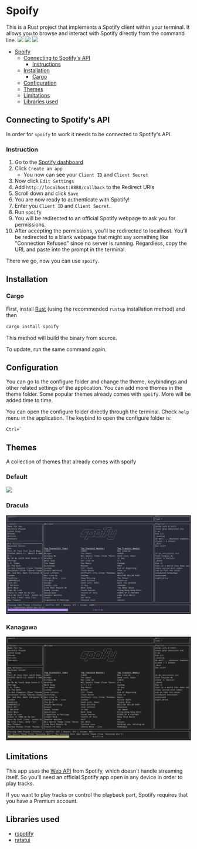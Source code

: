 # Spoify

This is a Rust project that implements a Spotify client within your terminal. It allows you to browse and interact with Spotify directly from the command line.
![](screenshots/idle_state_spoify.png)
![](screenshots/liked_song_spoify.png)
![](screenshots/search_spoify.png)

- [Spoify](#spoify)
  - [Connecting to Spotify's API](#connecting-to-spotifys-api)
    - [Instructions](#instructions)
  - [Installation](#installation)
    - [Cargo](#cargo)
  - [Configuration](#configuration)
  - [Themes](#themes)
  - [Limitations](#limitations)
  - [Libraries used](#libraries-used)

## Connecting to Spotify's API

In order for `spoify` to work it needs to be connected to Spotify's API.

### Instruction

1. Go to the [Spotify dashboard](https://developer.spotify.com/dashboard/applications)
2. Click `Create an app`
   - You now can see your `Client ID` and `Client Secret`
3. Now click `Edit Settings`
4. Add `http://localhost:8888/callback` to the Redirect URIs
5. Scroll down and click `Save`
6. You are now ready to authenticate with Spotify!
7. Enter you `Client ID` and `Client Secret`.
8. Run `spoify`
9. You will be redirected to an official Spotify webpage to ask you for permissions.
10. After accepting the permissions, you'll be redirected to localhost. You'll be redirected to a blank webpage that might say something like "Connection Refused" since no server is running. Regardless, copy the URL and paste into the prompt in the terminal.

There we go, now you can use `spoify`.

## Installation

### Cargo

First, install [Rust](https://www.rust-lang.org/tools/install) (using the recommended `rustup` installation method) and then

```bash
cargo install spoify
```

This method will build the binary from source.

To update, run the same command again.

## Configuration

You can go to the configure folder and change the theme, keybindings and other related settings of the application.
You can add more themes in the theme folder. Some popular themes already comes with `spoify`. More will be added time to time.

You can open the configure folder directly through the terminal. Check `help` menu in the application.
The keybind to open the configure folder is:

```
Ctrl+`
```

## Themes

A collection of themes that already comes with spoify

### Default

![](screenshots/idle_state_spoify.png)

### Dracula

![](screenshots/dracula_theme_spoify.png)

### Kanagawa

![](screenshots/kanagawa_theme_spoify.png)

## Limitations

This app uses the [Web API](https://developer.spotify.com/documentation/web-api/) from Spotify, which doesn't handle streaming itself. So you'll need an official Spotify app open in any device in order to play tracks.

If you want to play tracks or control the playback part, Spotify requires that you have a Premium account.

## Libraries used

- [rspotify](https://github.com/ramsayleung/rspotify)
- [ratatui](https://github.com/ratatui-org/ratatui)
